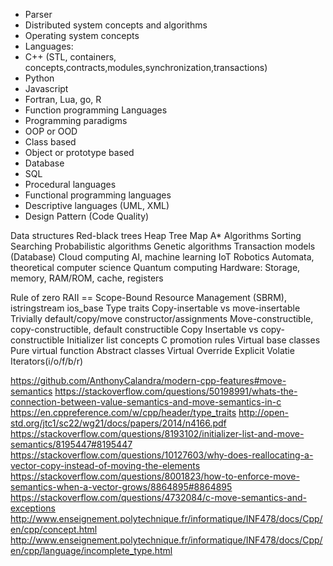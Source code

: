 *  Parser
*  Distributed system concepts and algorithms
*  Operating system concepts
*  Languages:
*  C++ (STL, containers, concepts,contracts,modules,synchronization,transactions)
*  Python
*  Javascript
*  Fortran, Lua, go, R 
*  Function programming Languages
*  Programming paradigms
*  OOP or OOD
*  Class based
*  Object or prototype based
*  Database 
*  SQL
*  Procedural languages
*  Functional programming languages
*  Descriptive languages (UML, XML)
*  Design Pattern (Code Quality)


Data structures
Red-black trees
Heap
Tree
Map
A*
Algorithms
Sorting
Searching
Probabilistic algorithms
Genetic algorithms
Transaction models (Database)
Cloud computing
AI, machine learning
IoT
Robotics
Automata, theoretical computer science
Quantum computing
Hardware: Storage, memory, RAM/ROM, cache, registers


Rule of zero
RAII == Scope-Bound Resource Management (SBRM), 
istringstream ios_base
Type traits
Copy-insertable vs move-insertable
Trivially default/copy/move constructor/assignments
Move-constructible, copy-constructible, default constructible
Copy Insertable vs copy-constructible
Initializer list
concepts
C promotion rules
Virtual base classes
Pure virtual function
Abstract classes
Virtual
Override
Explicit
Volatie
Iterators(i/o/f/b/r)



https://github.com/AnthonyCalandra/modern-cpp-features#move-semantics
https://stackoverflow.com/questions/50198991/whats-the-connection-between-value-semantics-and-move-semantics-in-c
https://en.cppreference.com/w/cpp/header/type_traits
http://open-std.org/jtc1/sc22/wg21/docs/papers/2014/n4166.pdf
https://stackoverflow.com/questions/8193102/initializer-list-and-move-semantics/8195447#8195447
https://stackoverflow.com/questions/10127603/why-does-reallocating-a-vector-copy-instead-of-moving-the-elements
https://stackoverflow.com/questions/8001823/how-to-enforce-move-semantics-when-a-vector-grows/8864895#8864895
https://stackoverflow.com/questions/4732084/c-move-semantics-and-exceptions
http://www.enseignement.polytechnique.fr/informatique/INF478/docs/Cpp/en/cpp/concept.html
http://www.enseignement.polytechnique.fr/informatique/INF478/docs/Cpp/en/cpp/language/incomplete_type.html

